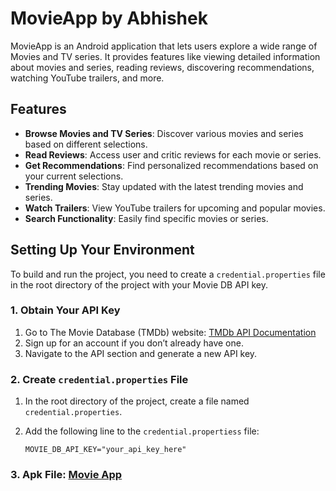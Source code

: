 # MovieApp by Abhishek

MovieApp is an Android application that lets users explore a wide range of Movies and TV series. It provides features like viewing detailed information about movies and series, reading reviews, discovering recommendations, watching YouTube trailers, and more.

## Features

- **Browse Movies and TV Series**: Discover various movies and series based on different selections.
- **Read Reviews**: Access user and critic reviews for each movie or series.
- **Get Recommendations**: Find personalized recommendations based on your current selections.
- **Trending Movies**: Stay updated with the latest trending movies and series.
- **Watch Trailers**: View YouTube trailers for upcoming and popular movies.
- **Search Functionality**: Easily find specific movies or series.

## Setting Up Your Environment

To build and run the project, you need to create a `credential.properties` file in the root directory of the project with your Movie DB API key.

### 1. Obtain Your API Key

1. Go to The Movie Database (TMDb) website: [TMDb API Documentation](https://developer.themoviedb.org/docs/getting-started)
2. Sign up for an account if you don’t already have one.
3. Navigate to the API section and generate a new API key.

### 2. Create `credential.properties` File

1. In the root directory of the project, create a file named `credential.properties`.
2. Add the following line to the `credential.propertiess` file:

   ```properties
   MOVIE_DB_API_KEY="your_api_key_here"

### 3. Apk File: [Movie App](https://github.com/Abhidhimann/MovieApp/blob/movie_app_with_di/app/release/app-release.apk.zip)
